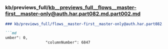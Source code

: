 ### kb/previews_full/kb__previews_full__flows__master-first__master-only@auth.har.part082.md.part002.md

```md
### kb/previews_full/flows__master-first__master-only@auth.har.part082.md (part 002)

```md
umber": 0,
                  "columnNumber": 6847
              
```

```

```

